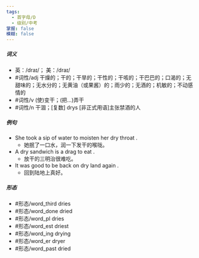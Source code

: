 ```yaml
---
tags:
  - 首字母/D
  - 级别/中考
掌握: false
模糊: false
---
```

##### 词义
- 英：/draɪ/； 美：/draɪ/
- #词性/adj  干燥的；干的；干旱的；干性的；干咳的；干巴巴的；口渴的；无甜味的；无水分的；无黄油（或果酱）的；雨少的；无酒的；机敏的；不动感情的
- #词性/v  (使)变干；(把…)弄干
- #词性/n  干涸；[复数] drys [非正式用语]主张禁酒的人
##### 例句
- She took a sip of water to moisten her dry throat .
	- 她抿了一口水，润一下发干的喉咙。
- A dry sandwich is a drag to eat .
	- 放干的三明治很难吃。
- It was good to be back on dry land again .
	- 回到陆地上真好。
##### 形态
- #形态/word_third dries
- #形态/word_done dried
- #形态/word_pl dries
- #形态/word_est driest
- #形态/word_ing drying
- #形态/word_er dryer
- #形态/word_past dried
